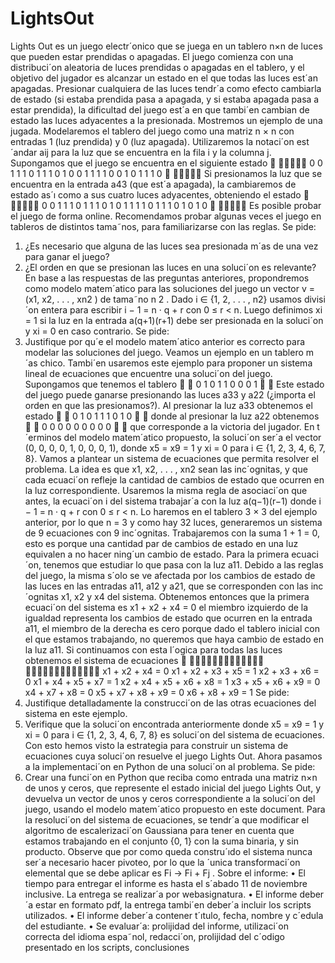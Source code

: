# LightsOut
Lights Out es un juego electr´onico que se juega en un tablero n×n de luces que pueden estar prendidas
o apagadas. El juego comienza con una distribuci´on aleatoria de luces prendidas o apagadas en el tablero,
y el objetivo del jugador es alcanzar un estado en el que todas las luces est´an apagadas.
Presionar cualquiera de las luces tendr´a como efecto cambiarla de estado (si estaba prendida pasa a
apagada, y si estaba apagada pasa a estar prendida), la dificultad del juego est´a en que tambi´en cambian
de estado las luces adyacentes a la presionada.
Mostremos un ejemplo de una jugada. Modelaremos el tablero del juego como una matriz n × n con
entradas 1 (luz prendida) y 0 (luz apagada). Utilizaremos la notaci´on est´andar aij para la luz que se
encuentra en la fila i y la columna j. Supongamos que el juego se encuentra en el siguiente estado


0 0 1 1 1
0 1 1 1 0
1 0 0 1 1
1 1 0 0 1
0 1 1 1 0


Si presionamos la luz que se encuentra en la entrada a43 (que est´a apagada), la cambiaremos de estado
as´ı como a sus cuatro luces adyacentes, obteniendo el estado


0 0 1 1 1
0 1 1 1 0
1 0 1 1 1
1 0 1 1 1
0 1 0 1 0


Es posible probar el juego de forma online. Recomendamos probar algunas veces el juego en tableros
de distintos tama˜nos, para familiarizarse con las reglas.
Se pide:
1. ¿Es necesario que alguna de las luces sea presionada m´as de una vez para ganar el juego?
2. ¿El orden en que se presionan las luces en una soluci´on es relevante?
En base a las respuestas de las preguntas anteriores, propondremos como modelo matem´atico para
las soluciones del juego un vector v = (x1, x2, . . . , xn2 ) de tama˜no n
2
. Dado i ∈ {1, 2, . . . , n2} usamos
divisi´on entera para escribir i − 1 = n · q + r con 0 ≤ r < n. Luego definimos xi = 1 si la luz en la entrada
a(q+1)(r+1) debe ser presionada en la soluci´on y xi = 0 en caso contrario.
Se pide:
3. Justifique por qu´e el modelo matem´atico anterior es correcto para modelar las soluciones del juego.
Veamos un ejemplo en un tablero m´as chico. Tambi´en usaremos este ejemplo para proponer un sistema
lineal de ecuaciones que encuentre una soluci´on del juego. Supongamos que tenemos el tablero


0 1 0
1 1 0
0 0 1


Este estado del juego puede ganarse presionando las luces a33 y a22 (¿importa el orden en que las
presionamos?). Al presionar la luz a33 obtenemos el estado


0 1 0
1 1 1
0 1 0


donde al presionar la luz a22 obtenemos


0 0 0
0 0 0
0 0 0


que corresponde a la victoria del jugador. En t´erminos del modelo matem´atico propuesto, la soluci´on ser´a
el vector (0, 0, 0, 0, 1, 0, 0, 0, 1), donde x5 = x9 = 1 y xi = 0 para i ∈ {1, 2, 3, 4, 6, 7, 8}.
Vamos a plantear un sistema de ecuaciones que permita resolver el problema. La idea es que x1, x2, . . . , xn2
sean las inc´ognitas, y que cada ecuaci´on refleje la cantidad de cambios de estado que ocurren en la luz
correspondiente. Usaremos la misma regla de asociaci´on que antes, la ecuaci´on i del sistema trabajar´a
con la luz a(q−1)(r−1) donde i − 1 = n · q + r con 0 ≤ r < n. Lo haremos en el tablero 3 × 3 del ejemplo
anterior, por lo que n = 3 y como hay 32
luces, generaremos un sistema de 9 ecuaciones con 9 inc´ognitas.
Trabajaremos con la suma 1 + 1 = 0, esto es porque una cantidad par de cambios de estado en una
luz equivalen a no hacer ning´un cambio de estado.
Para la primera ecuaci´on, tenemos que estudiar lo que pasa con la luz a11. Debido a las reglas del
juego, la misma s´olo se ve afectada por los cambios de estado de las luces en las entradas a11, a12 y
a21, que se corresponden con las inc´ognitas x1, x2 y x4 del sistema. Obtenemos entonces que la primera
ecuaci´on del sistema es
x1 + x2 + x4 = 0
el miembro izquierdo de la igualdad representa los cambios de estado que ocurren en la entrada a11, el
miembro de la derecha es cero porque dado el tablero inicial con el que estamos trabajando, no queremos
que haya cambio de estado en la luz a11. Si continuamos con esta l´ogica para todas las luces obtenemos
el sistema de ecuaciones



x1 + x2 + x4 = 0
x1 + x2 + x3 + x5 = 1
x2 + x3 + x6 = 0
x1 + x4 + x5 + x7 = 1
x2 + x4 + x5 + x6 + x8 = 1
x3 + x5 + x6 + x9 = 0
x4 + x7 + x8 = 0
x5 + x7 + x8 + x9 = 0
x6 + x8 + x9 = 1
Se pide:
4. Justifique detalladamente la construcci´on de las otras ecuaciones del sistema en este ejemplo.
5. Verifique que la soluci´on encontrada anteriormente donde x5 = x9 = 1 y xi = 0 para i ∈
{1, 2, 3, 4, 6, 7, 8} es soluci´on del sistema de ecuaciones.
Con esto hemos visto la estrategia para construir un sistema de ecuaciones cuya soluci´on resuelve el
juego Lights Out. Ahora pasamos a la implementaci´on en Python de una soluci´on al problema.
Se pide:
6. Crear una funci´on en Python que reciba como entrada una matriz n×n de unos y ceros, que represente el estado inicial del juego Lights Out, y devuelva un vector de unos y ceros correspondiente
a la soluci´on del juego, usando el modelo matem´atico propuesto en este document.
Para la resoluci´on del sistema de ecuaciones, se tendr´a que modificar el algoritmo de escalerizaci´on
Gaussiana para tener en cuenta que estamos trabajando en el conjunto {0, 1} con la suma binaria, y sin
producto. Observe que por como queda constru´ıdo el sistema nunca ser´a necesario hacer pivoteo, por lo
que la ´unica transformaci´on elemental que se debe aplicar es Fi → Fi + Fj .
Sobre el informe:
• El tiempo para entregar el informe es hasta el s´abado 11 de noviembre inclusive. La entrega se
realizar´a por webasignatura.
• El informe deber´a estar en formato pdf, la entrega tambi´en deber´a incluir los scripts utilizados.
• El informe deber´a contener t´ıtulo, fecha, nombre y c´edula del estudiante.
• Se evaluar´a: prolijidad del informe, utilizaci´on correcta del idioma espa˜nol, redacci´on, prolijidad del
c´odigo presentado en los scripts, conclusiones
